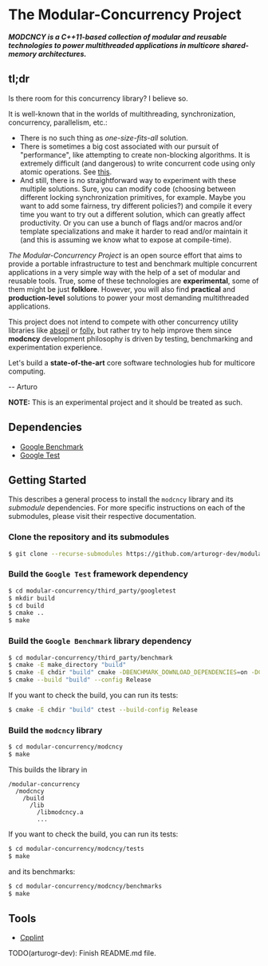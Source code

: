 # The Modular-Concurrency Project

___MODCNCY is a C++11-based collection of modular and reusable technologies to power multithreaded applications in multicore shared-memory architectures.___

## tl;dr

Is there room for this concurrency library? I believe so.

It is well-known that in the worlds of multithreading, synchronization, concurrency, parallelism, etc.:

- There is no such thing as _one-size-fits-all_ solution.
- There is sometimes a big cost associated with our pursuit of "performance", like attempting to create non-blocking algorithms. It is extremely difficult (and dangerous) to write concurrent code using only atomic operations. See [this](https://abseil.io/docs/cpp/atomic_danger).
- And still, there is no straightforward way to experiment with these multiple solutions. Sure, you can modify code (choosing between different locking synchronization primitives, for example. Maybe you want to add some fairness, try different policies?) and compile it every time you want to try out a different solution, which can greatly affect productivity. Or you can use a bunch of flags and/or macros and/or template specializations and make it harder to read and/or maintain it (and this is assuming we know what to expose at compile-time).

_The Modular-Concurrency Project_ is an open source effort that aims to provide a portable infrastructure to test and benchmark multiple concurrent applications in a very simple way with the help of a set of modular and reusable tools. True, some of these technologies are __experimental__, some of them might be just __folklore__. However, you will also find __practical__ and __production-level__ solutions to power your most demanding multithreaded applications.

This project does not intend to compete with other concurrency utility libraries like [abseil](https://github.com/abseil/abseil-cpp/tree/master/absl/synchronization) or [folly](https://github.com/facebook/folly/tree/main/folly/concurrency), but rather try to help improve them since __modcncy__ development philosophy is driven by testing, benchmarking and experimentation experience.

Let's build a __state-of-the-art__ core software technologies hub for multicore computing.

-- Arturo

__NOTE:__ This is an experimental project and it should be treated as such.

## Dependencies

- [Google Benchmark](https://github.com/google/benchmark)
- [Google Test](https://github.com/google/googletest)

## Getting Started

This describes a general process to install the `modcncy` library and its _submodule_ dependencies. For more specific instructions on each of the submodules, please visit their respective documentation.

### Clone the repository and its submodules

```bash
$ git clone --recurse-submodules https://github.com/arturogr-dev/modular-concurrency.git
```

### Build the `Google Test` framework dependency

```bash
$ cd modular-concurrency/third_party/googletest
$ mkdir build
$ cd build
$ cmake ..
$ make
```

### Build the `Google Benchmark` library dependency

```bash
$ cd modular-concurrency/third_party/benchmark
$ cmake -E make_directory "build"
$ cmake -E chdir "build" cmake -DBENCHMARK_DOWNLOAD_DEPENDENCIES=on -DCMAKE_BUILD_TYPE=Release ../
$ cmake --build "build" --config Release
```

If you want to check the build, you can run its tests:

```bash
$ cmake -E chdir "build" ctest --build-config Release
```

### Build the `modcncy` library

```bash
$ cd modular-concurrency/modcncy
$ make
```

This builds the library in

```
/modular-concurrency
  /modcncy
    /build
      /lib
        /libmodcncy.a
        ...
```

If you want to check the build, you can run its tests:

```bash
$ cd modular-concurrency/modcncy/tests
$ make
```

and its benchmarks:

```bash
$ cd modular-concurrency/modcncy/benchmarks
$ make
```

## Tools

- [Cpplint](https://github.com/cpplint/cpplint)

TODO(arturogr-dev): Finish README.md file.
